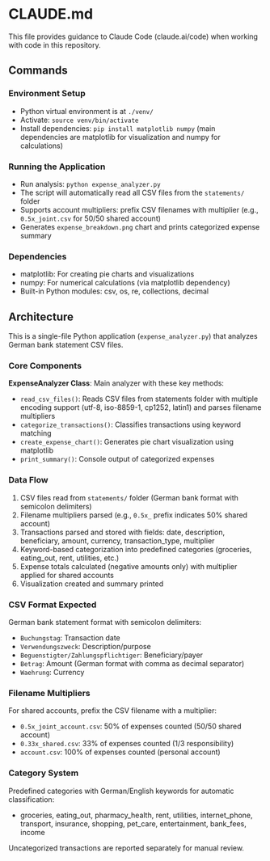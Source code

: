 # CLAUDE.md

This file provides guidance to Claude Code (claude.ai/code) when working with code in this repository.

## Commands

### Environment Setup
- Python virtual environment is at `./venv/`
- Activate: `source venv/bin/activate`
- Install dependencies: `pip install matplotlib numpy` (main dependencies are matplotlib for visualization and numpy for calculations)

### Running the Application
- Run analysis: `python expense_analyzer.py`
- The script will automatically read all CSV files from the `statements/` folder
- Supports account multipliers: prefix CSV filenames with multiplier (e.g., `0.5x_joint.csv` for 50/50 shared account)
- Generates `expense_breakdown.png` chart and prints categorized expense summary

### Dependencies
- matplotlib: For creating pie charts and visualizations
- numpy: For numerical calculations (via matplotlib dependency)
- Built-in Python modules: csv, os, re, collections, decimal

## Architecture

This is a single-file Python application (`expense_analyzer.py`) that analyzes German bank statement CSV files.

### Core Components

**ExpenseAnalyzer Class**: Main analyzer with these key methods:
- `read_csv_files()`: Reads CSV files from statements folder with multiple encoding support (utf-8, iso-8859-1, cp1252, latin1) and parses filename multipliers
- `categorize_transactions()`: Classifies transactions using keyword matching
- `create_expense_chart()`: Generates pie chart visualization using matplotlib
- `print_summary()`: Console output of categorized expenses

### Data Flow
1. CSV files read from `statements/` folder (German bank format with semicolon delimiters)
2. Filename multipliers parsed (e.g., `0.5x_` prefix indicates 50% shared account)
3. Transactions parsed and stored with fields: date, description, beneficiary, amount, currency, transaction_type, multiplier
4. Keyword-based categorization into predefined categories (groceries, eating_out, rent, utilities, etc.)
5. Expense totals calculated (negative amounts only) with multiplier applied for shared accounts
6. Visualization created and summary printed

### CSV Format Expected
German bank statement format with semicolon delimiters:
- `Buchungstag`: Transaction date
- `Verwendungszweck`: Description/purpose
- `Beguenstigter/Zahlungspflichtiger`: Beneficiary/payer
- `Betrag`: Amount (German format with comma as decimal separator)
- `Waehrung`: Currency

### Filename Multipliers
For shared accounts, prefix the CSV filename with a multiplier:
- `0.5x_joint_account.csv`: 50% of expenses counted (50/50 shared account)
- `0.33x_shared.csv`: 33% of expenses counted (1/3 responsibility)
- `account.csv`: 100% of expenses counted (personal account)

### Category System
Predefined categories with German/English keywords for automatic classification:
- groceries, eating_out, pharmacy_health, rent, utilities, internet_phone, transport, insurance, shopping, pet_care, entertainment, bank_fees, income

Uncategorized transactions are reported separately for manual review.